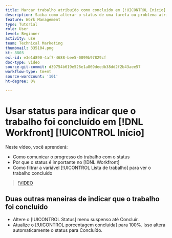 ```yaml
---
title: Marcar trabalho atribuído como concluído em [!UICONTROL Início]
description: Saiba como alterar o status de uma tarefa ou problema atribuído para indicar que está concluído através da [!UICONTROL Lista de trabalho]. Em seguida, filtre a lista para ver somente o trabalho concluído.
feature: Work Management
type: Tutorial
role: User
level: Beginner
activity: use
team: Technical Marketing
thumbnail: 335104.png
kt: 8803
exl-id: e3e1d890-4af7-4688-bee5-0099b97829cf
doc-type: video
source-git-commit: d39754b619e526e1a869deedb38dd2f2b43aee57
workflow-type: tm+mt
source-wordcount: '101'
ht-degree: 0%

---
```


# Usar status para indicar que o trabalho foi concluído em [!DNL Workfront] [!UICONTROL Início]

Neste vídeo, você aprenderá:

* Como comunicar o progresso do trabalho com o status
* Por que o status é importante no [!DNL  Workfront]
* Como filtrar a variável [!UICONTROL Lista de trabalho] para ver o trabalho concluído

>[!VIDEO](https://video.tv.adobe.com/v/335104/?quality=12)


## Duas outras maneiras de indicar que o trabalho foi concluído

* Altere o [!UICONTROL Status] menu suspenso até Concluir.
* Atualize o [!UICONTROL porcentagem concluída] para 100%. Isso altera automaticamente o status para Concluído.

<!---
learn more URLs
--->
